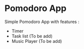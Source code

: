 # Pomodoro App
Simple Pomodoro App with features :
- Timer
- Task list (To be add)
- Music Player (To be add)
  
